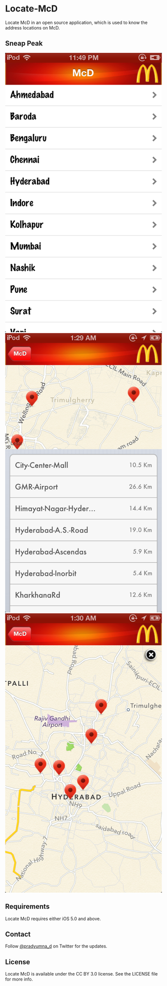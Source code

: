 Locate-McD
==========

Locate McD in an open source application, which is used to know the address locations on McD.

Sneap Peak
-----------
![Screen 1](https://github.com/pradyumnad/Locate-McD/blob/master/1.png?raw=true)
![Screen 2](https://github.com/pradyumnad/Locate-McD/blob/master/2.png?raw=true)
![Screen 3](https://github.com/pradyumnad/Locate-McD/blob/master/3.png?raw=true)


Requirements
------------
Locate McD requires either iOS 5.0 and above.

Contact
-------
Follow [@pradyumna_d](http://twitter.com/pradyumna_d) on Twitter for the updates.

License
------------
Locate McD is available under the CC BY 3.0 license. See the LICENSE file for more info.